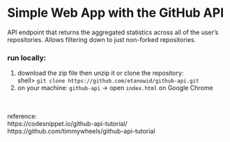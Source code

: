 # Simple Web App with the GitHub API

API endpoint that returns the aggregated statistics across all of the user’s repositories. Allows filtering down to just non-forked repositories. 
<br/>

### run locally:
1. download the zip file then unzip it or clone the repository: <br>
shell> `git clone https://github.com/etanowid/github-api.git`
2. on your machine: `github-api` -> open `index.html` on Google Chrome

<br>
<br>
reference: <br/>
https://codesnippet.io/github-api-tutorial/
<br>
https://github.com/timmywheels/github-api-tutorial
